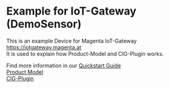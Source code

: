 # Example for IoT-Gateway (DemoSensor)

This is an example Device for Magenta IoT-Gateway <https://iotgateway.magenta.at>  
It is used to explain how Product-Model and CIG-Plugin works.

Find more information in our [Quickstart Guide](https://magentabusiness.github.io/IoT-Quickstart/#/)  
[Product Model](https://magentabusiness.github.io/IoT-Quickstart/#/./Advanced_Topics/Device_Product_Profile_Development_Offline)  
[CIG-Plugin](https://magentabusiness.github.io/IoT-Quickstart/#/./Advanced_Topics/CIG_Plugin_Development)  
